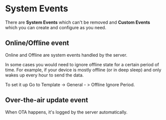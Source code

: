 # System Events

There are **System Events** which can't be removed and **Custom Events** which you can create and configure as you need. 

## Online/Offline event

Online and Offline are system events handled by the server.

In some cases you would need to ignore offline state for a certain period of time. For example, if your device is mostly offline \(or in deep sleep\) and only wakes up every hour to send the data.

To set it up Go to Template -&gt; General - &gt; Offline Ignore Period.

## Over-the-air update event

When OTA happens, it's logged by the server automatically.

